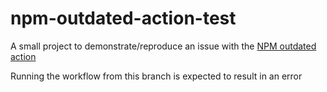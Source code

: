 # npm-outdated-action-test

A small project to demonstrate/reproduce an issue with the [NPM outdated action](https://github.com/gh640/npm-outdated-action)

Running the workflow from this branch is expected to result in an error
